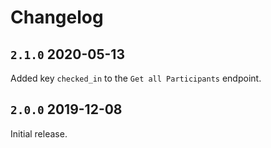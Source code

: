 # Changelog

## `2.1.0` 2020-05-13 

Added key `checked_in` to the `Get all Participants` endpoint.

## `2.0.0` 2019-12-08

Initial release.